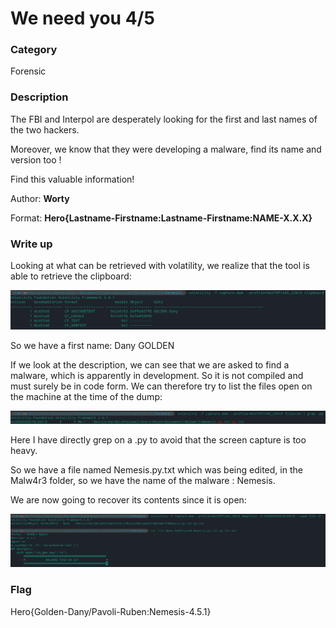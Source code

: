 # We need you 4/5

### Category

Forensic

### Description

The FBI and Interpol are desperately looking for the first and last names of the two hackers. 

Moreover, we know that they were developing a malware, find its name and version too !

Find this valuable information!

Author: **Worty**

Format: **Hero{Lastname-Firstname:Lastname-Firstname:NAME-X.X.X}**

### Write up

Looking at what can be retrieved with volatility, we realize that the tool is able to retrieve the clipboard:

![alt](images/clipboard.png)

So we have a first name: Dany GOLDEN

If we look at the description, we can see that we are asked to find a malware, which is apparently in development. So it is not compiled and must surely be in code form. We can therefore try to list the files open on the machine at the time of the dump:

![alt](images/malware.png)

Here I have directly grep on a .py to avoid that the screen capture is too heavy.

So we have a file named Nemesis.py.txt which was being edited, in the Malw4r3 folder, so we have the name of the malware : Nemesis.

We are now going to recover its contents since it is open:

![alt](images/content.png)

### Flag

Hero{Golden-Dany/Pavoli-Ruben:Nemesis-4.5.1}
